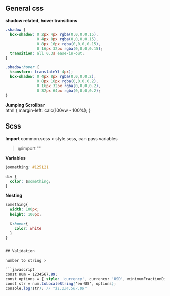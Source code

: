 ## General css  

**shadow related, hover transitions**  

```css
.shadow {
  box-shadow: 0 2px 4px rgba(0,0,0,0.15),
              0 4px 8px rgba(0,0,0,0.15),
              0 8px 16px rgba(0,0,0,0.15),
              0 16px 32px rgba(0,0,0,0.15);
  transition: all 0.3s ease-in-out;
}

.shadow:hover {
  transform: translateY(-4px);
  box-shadow: 0 4px 8px rgba(0,0,0,0.2),
              0 8px 16px rgba(0,0,0,0.2),
              0 16px 32px rgba(0,0,0,0.2),
              0 32px 64px rgba(0,0,0,0.2);
}
``` 
**Jumping Scrollbar**  
html { margin-left: calc(100vw - 100%); }  
  
## Scss  
**Import**
common.scss > style.scss, can pass variables

> @import ""

**Variables**  

```css
$something: #125121

div {
  color: $something;
}
```  

**Nesting**  

```scss
something{
  width: 100px;
  height: 100px;
  
  &:hover{
    color: white
  }
}


## Validation

number to string >  

```javascript
const num = 1234567.89;
const options = { style: 'currency', currency: 'USD', minimumFractionDigits: 2 };
const str = num.toLocaleString('en-US', options);
console.log(str); // "$1,234,567.89"
```  
